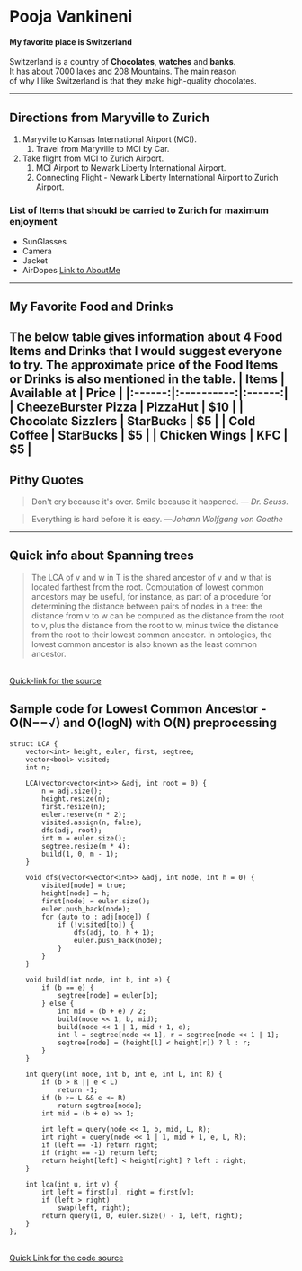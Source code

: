 # Pooja Vankineni
#### My favorite place is Switzerland

Switzerland is a country of **Chocolates**, **watches** and **banks**.<br>
It has about 7000 lakes and 208 Mountains. The main reason<br> of why I like Switzerland is that
they make high-quality chocolates.

---

## Directions from Maryville to Zurich
1. Maryville to Kansas International Airport (MCI).
    1. Travel from Maryville to MCI by Car.
2. Take flight from MCI to Zurich Airport.
    1. MCI Airport to Newark Liberty International Airport.
    2. Connecting Flight - Newark Liberty International Airport to Zurich Airport.<br>
### List of Items that should be carried to Zurich for maximum enjoyment
* SunGlasses
* Camera
* Jacket
* AirDopes
[Link to AboutMe](./AboutMe.md)

---

## My Favorite Food and Drinks

The below table gives information about 4 Food Items and Drinks that I would suggest everyone to try. The approximate price of the Food Items or Drinks is also mentioned in the table.
| Items | Available at | Price |
|:------:|:----------:|:------:|
| CheezeBurster Pizza | PizzaHut | $10 |
| Chocolate Sizzlers | StarBucks | $5 |
| Cold Coffee | StarBucks | $5 |
| Chicken Wings | KFC | $5 |
---
## Pithy Quotes  
> Don't cry because it's over. Smile because it happened. — *Dr. Seuss*.   

> Everything is hard before it is easy. —*Johann Wolfgang von Goethe*
----
## Quick info about Spanning trees
>The LCA of v and w in T is the shared ancestor of v and w that is located farthest from the root. Computation of lowest common ancestors may be useful, for instance, as part of a procedure for determining the distance between pairs of nodes in a tree: the distance from v to w can be computed as the distance from the root to v, plus the distance from the root to w, minus twice the distance from the root to their lowest common ancestor. In ontologies, the lowest common ancestor is also known as the least common ancestor.

<br>[Quick-link for the source](https://en.wikipedia.org/wiki/Lowest_common_ancestor)

## Sample code for Lowest Common Ancestor - O(N−−√) and O(logN) with O(N) preprocessing
```
struct LCA {
    vector<int> height, euler, first, segtree;
    vector<bool> visited;
    int n;

    LCA(vector<vector<int>> &adj, int root = 0) {
        n = adj.size();
        height.resize(n);
        first.resize(n);
        euler.reserve(n * 2);
        visited.assign(n, false);
        dfs(adj, root);
        int m = euler.size();
        segtree.resize(m * 4);
        build(1, 0, m - 1);
    }

    void dfs(vector<vector<int>> &adj, int node, int h = 0) {
        visited[node] = true;
        height[node] = h;
        first[node] = euler.size();
        euler.push_back(node);
        for (auto to : adj[node]) {
            if (!visited[to]) {
                dfs(adj, to, h + 1);
                euler.push_back(node);
            }
        }
    }

    void build(int node, int b, int e) {
        if (b == e) {
            segtree[node] = euler[b];
        } else {
            int mid = (b + e) / 2;
            build(node << 1, b, mid);
            build(node << 1 | 1, mid + 1, e);
            int l = segtree[node << 1], r = segtree[node << 1 | 1];
            segtree[node] = (height[l] < height[r]) ? l : r;
        }
    }

    int query(int node, int b, int e, int L, int R) {
        if (b > R || e < L)
            return -1;
        if (b >= L && e <= R)
            return segtree[node];
        int mid = (b + e) >> 1;

        int left = query(node << 1, b, mid, L, R);
        int right = query(node << 1 | 1, mid + 1, e, L, R);
        if (left == -1) return right;
        if (right == -1) return left;
        return height[left] < height[right] ? left : right;
    }

    int lca(int u, int v) {
        int left = first[u], right = first[v];
        if (left > right)
            swap(left, right);
        return query(1, 0, euler.size() - 1, left, right);
    }
};

```
<br> [Quick Link for the code source](https://cp-algorithms.com/graph/lca.html)